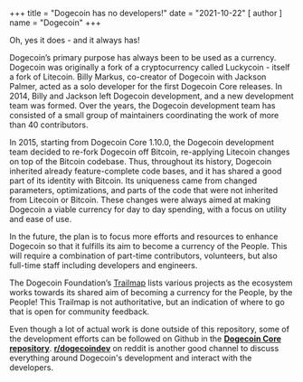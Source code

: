 +++
title = "Dogecoin has no developers!"
date = "2021-10-22"
[ author ]
  name = "Dogecoin"
+++

Oh, yes it does - and it always has!  

Dogecoin’s primary purpose has always been to be used as a currency. Dogecoin was originally a fork of a cryptocurrency called Luckycoin - itself a fork of Litecoin. Billy Markus, co-creator of Dogecoin with Jackson Palmer, acted as a solo developer for the first Dogecoin Core releases. In 2014, Billy and Jackson left Dogecoin development, and a new development team was formed.  Over the years, the Dogecoin development team has consisted of a small group of maintainers coordinating the work of more than 40 contributors.

In 2015, starting from Dogecoin Core 1.10.0, the Dogecoin development team decided to re-fork Dogecoin off Bitcoin, re-applying Litecoin changes on top of the Bitcoin codebase. Thus, throughout its history, Dogecoin inherited already feature-complete code bases, and it has shared a good part of its identity with Bitcoin. Its uniqueness came from changed parameters, optimizations, and parts of the code that were not inherited from Litecoin or Bitcoin. These changes were always aimed at making Dogecoin a viable currency for day to day spending, with a focus on utility and ease of use.

In the future, the plan is to focus more efforts and resources to enhance Dogecoin so that it fulfills its aim to become a currency of the People. This will require a combination of part-time contributors, volunteers, but also full-time staff including developers and engineers.   

The Dogecoin Foundation’s [Trailmap](https://foundation.dogecoin.com/trailmap/) lists various projects as the ecosystem works towards its shared aim of becoming a currency for the People, by the People! This Trailmap is not authoritative, but an indication of where to go that is open for community feedback.

Even though a lot of actual work is done outside of this repository, some of the development efforts can be followed on Github in the [**Dogecoin Core repository**](https://github.com/dogecoin/dogecoin). [**r/dogecoindev**](https://reddit.com/r/dogecoindev) on reddit is another good channel to discuss everything around Dogecoin's development and interact with the developers.